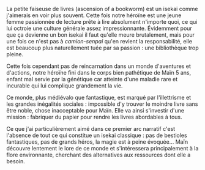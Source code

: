 La petite faiseuse de livres (ascension of a bookworm) est un isekai comme j'aimerais en voir plus souvent. Cette fois notre héroïne est une jeune femme passionnée de lecture prête à lire absolument n'importe quoi, ce qui lui octroie une culture générale assez impressionnante. Évidemment pour que ça devienne un bon isekai il faut qu'elle meure brutalement, mais pour une fois ce n'est pas à *camion-senpai* qu'en revient la responsabilité, elle est beaucoup plus naturellement tuée par sa passion : une bibliothèque trop pleine.

Cette fois cependant pas de reincarnation dans un monde d'aventures et d'actions, notre héroïne fini dans le corps bien pathétique de Maïn 5 ans, enfant mal servie par la génétique car atteinte d'une maladie rare et incurable qui lui complique grandement la vie.

Ce monde, plus médiévalo que fantastique, est marqué par l'illettrisme et les grandes inégalités sociales : impossible d'y trouver le moindre livre sans être noble, chose inacceptable pour Maïn. Elle va ainsi s'investir d'une mission : fabriquer du papier pour rendre les livres abordables à tous. 

Ce que j'ai particulièrement aimé dans ce premier arc narratif c'est l'absence de tout ce qui constitue un isekai classique : pas de bestioles fantastiques, pas de grands héros, la magie est à peine évoquée... Maïn découvre lentement le lore de ce monde et s'intéressera principalement à la flore environnante, cherchant des alternatives aux ressources dont elle a besoin.